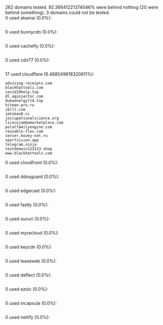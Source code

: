 262 domains tested. 92.36641221374046% were behind nothing (20 were behind something). 3 domains could not be tested.<br>
0 used akamai (0.0%):
```

```

0 used bunnycdn (0.0%):
```

```

0 used cachefly (0.0%):
```

```

0 used cdn77 (0.0%):
```

```

17 used cloudflare (6.488549618320611%):
```
advising-receipts.com
blackhattoolz.com
covid19help.top
dl.aginjector.com
dukeenergyltd.top
hitman-pro.ru
ibllt.com
imtoken8.cc
joccupationalscience.org
licocojambamarketplace.com
polatfamilyengine.com
reusable-flex.com
server.kovey-net.ru
sportvision.app
telegram.ninja
testdomain123123.shop
www.blackhattoolz.com
```

0 used cloudfront (0.0%):
```

```

0 used ddosguard (0.0%):
```

```

0 used edgecast (0.0%):
```

```

0 used fastly (0.0%):
```

```

0 used sucuri (0.0%):
```

```

0 used myracloud (0.0%):
```

```

0 used keycdn (0.0%):
```

```

0 used leaseweb (0.0%):
```

```

0 used deflect (0.0%):
```

```

0 used ezoic (0.0%):
```

```

0 used incapsula (0.0%):
```

```

0 used netlify (0.0%):
```

```
